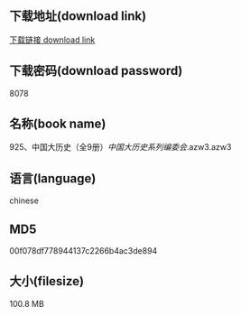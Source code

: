 ## 下载地址(download link)
[下载链接 download link](https://voluble-croquembouche-d321dc.netlify.app/?s=925%E3%80%81%E4%B8%AD%E5%9B%BD%E5%A4%A7%E5%8E%86%E5%8F%B2%EF%BC%88%E5%85%A89%E5%86%8C%EF%BC%89_%E4%B8%AD%E5%9B%BD%E5%A4%A7%E5%8E%86%E5%8F%B2%E7%B3%BB%E5%88%97%E7%BC%96%E5%A7%94%E4%BC%9A_.azw3)

## 下载密码(download password)
8078

## 名称(book name)
925、中国大历史（全9册）_中国大历史系列编委会_.azw3.azw3

## 语言(language)
chinese

## MD5
00f078df778944137c2266b4ac3de894

## 大小(filesize)
100.8 MB
